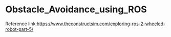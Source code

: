 # Obstacle_Avoidance_using_ROS

Reference link:https://www.theconstructsim.com/exploring-ros-2-wheeled-robot-part-5/
